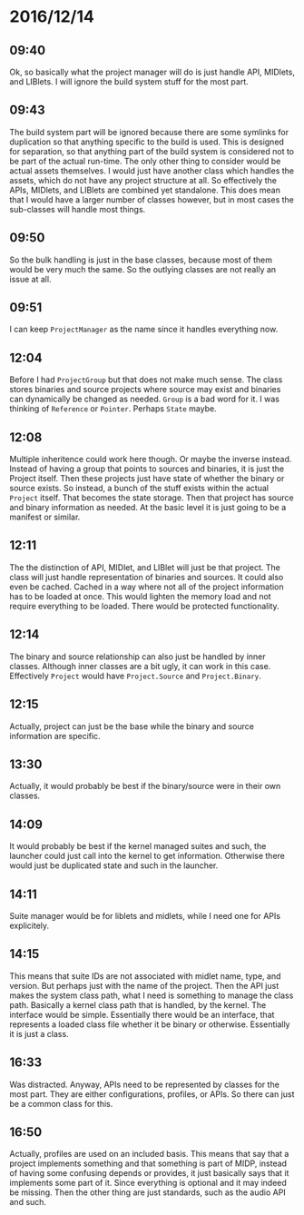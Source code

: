 # 2016/12/14

## 09:40

Ok, so basically what the project manager will do is just handle API, MIDlets,
and LIBlets. I will ignore the build system stuff for the most part.

## 09:43

The build system part will be ignored because there are some symlinks for
duplication so that anything specific to the build is used. This is designed
for separation, so that anything part of the build system is considered not
to be part of the actual run-time. The only other thing to consider would be
actual assets themselves. I would just have another class which handles the
assets, which do not have any project structure at all. So effectively the
APIs, MIDlets, and LIBlets are combined yet standalone. This does mean that
I would have a larger number of classes however, but in most cases the
sub-classes will handle most things.

## 09:50

So the bulk handling is just in the base classes, because most of them would
be very much the same. So the outlying classes are not really an issue at
all.

## 09:51

I can keep `ProjectManager` as the name since it handles everything now.

## 12:04

Before I had `ProjectGroup` but that does not make much sense. The class
stores binaries and source projects where source may exist and binaries can
dynamically be changed as needed. `Group` is a bad word for it. I was thinking
of `Reference` or `Pointer`. Perhaps `State` maybe.

## 12:08

Multiple inheritence could work here though. Or maybe the inverse instead.
Instead of having a group that points to sources and binaries, it is just
the Project itself. Then these projects just have state of whether the binary
or source exists. So instead, a bunch of the stuff exists within the actual
`Project` itself. That becomes the state storage. Then that project has
source and binary information as needed. At the basic level it is just going
to be a manifest or similar.

## 12:11

The the distinction of API, MIDlet, and LIBlet will just be that project. The
class will just handle representation of binaries and sources. It could also
even be cached. Cached in a way where not all of the project information has
to be loaded at once. This would lighten the memory load and not require
everything to be loaded. There would be protected functionality.

## 12:14

The binary and source relationship can also just be handled by inner classes.
Although inner classes are a bit ugly, it can work in this case. Effectively
`Project` would have `Project.Source` and `Project.Binary`.

## 12:15

Actually, project can just be the base while the binary and source
information are specific.

## 13:30

Actually, it would probably be best if the binary/source were in their own
classes.

## 14:09

It would probably be best if the kernel managed suites and such, the launcher
could just call into the kernel to get information. Otherwise there would
just be duplicated state and such in the launcher.

## 14:11

Suite manager would be for liblets and midlets, while I need one for APIs
explicitely.

## 14:15

This means that suite IDs are not associated with midlet name, type, and
version. But perhaps just with the name of the project. Then the API just
makes the system class path, what I need is something to manage the class
path. Basically a kernel class path that is handled, by the kernel. The
interface would be simple. Essentially there would be an interface, that
represents a loaded class file whether it be binary or otherwise. Essentially
it is just a class.

## 16:33

Was distracted. Anyway, APIs need to be represented by classes for the most
part. They are either configurations, profiles, or APIs. So there can just be
a common class for this.

## 16:50

Actually, profiles are used on an included basis. This means that say that a
project implements something and that something is part of MIDP, instead of
having some confusing depends or provides, it just basically says that it
implements some part of it. Since everything is optional and it may indeed
be missing. Then the other thing are just standards, such as the audio
API and such.
